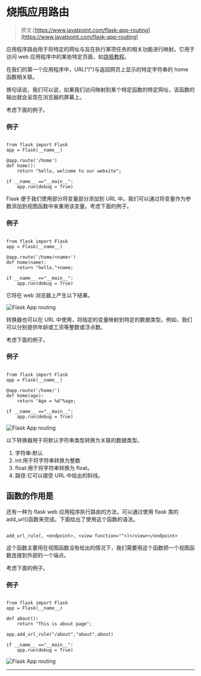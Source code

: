 # 烧瓶应用路由

> 原文:[https://www.javatpoint.com/flask-app-routing](https://www.javatpoint.com/flask-app-routing)

应用程序路由用于将特定的网址与旨在执行某项任务的相关功能进行映射。它用于访问 web 应用程序中的某些特定页面，如[烧瓶教程](flask-tutorial)。

在我们的第一个应用程序中，URL(“/”)与返回网页上显示的特定字符串的 home 函数相关联。

换句话说，我们可以说，如果我们访问映射到某个特定函数的特定网址，该函数的输出就会呈现在浏览器的屏幕上。

考虑下面的例子。

### 例子

```

from flask import Flask
app = Flask(__name__)

@app.route('/home')
def home():
	return "hello, welcome to our website";

if __name__ =="__main__":
	app.run(debug = True)

```

Flask 便于我们使用<var-name>部分将变量部分添加到 URL 中。我们可以通过将变量作为参数添加到视图函数中来重用该变量。考虑下面的例子。</var-name>

### 例子

```

from flask import Flask
app = Flask(__name__)

@app.route('/home/<name>')
def home(name):
	return "hello,"+name;

if __name__ =="__main__":
	app.run(debug = True)

```

它将在 web 浏览器上产生以下结果。

![Flask App routing](../Images/a5885842bb5e4b3241fc5b74083240bd.png)

转换器也可以在 URL 中使用，将指定的变量映射到特定的数据类型。例如，我们可以分别提供年龄或工资等整数或浮点数。

考虑下面的例子。

### 例子

```

from flask import Flask
app = Flask(__name__)

@app.route('/home/')
def home(age):
	return "Age = %d"%age;

if __name__ =="__main__":
	app.run(debug = True) 
```

![Flask App routing](../Images/05a1df578e1976a9054d8f75bff70f64.png)

以下转换器用于将默认字符串类型转换为关联的数据类型。

1.  字符串:默认
2.  int:用于将字符串转换为整数
3.  float:用于将字符串转换为 float。
4.  路径:它可以接受 URL 中给出的斜线。

## 函数的作用是

还有一种为 flask web 应用程序执行路由的方法，可以通过使用 flask 类的 add_url()函数来完成。下面给出了使用这个函数的语法。

```

add_url_rule(, <endpoint>, <view function="">)</view></endpoint> 
```

这个函数主要用在视图函数没有给出的情况下，我们需要用这个函数把一个视图函数连接到外部的一个端点。

考虑下面的例子。

### 例子

```

from flask import Flask
app = Flask(__name__)

def about():
	return "This is about page";

app.add_url_rule("/about","about",about)

if __name__ =="__main__":
	app.run(debug = True)

```

![Flask App routing](../Images/3e77df38520eb8a326f6ed2e5624bdc2.png)

* * *